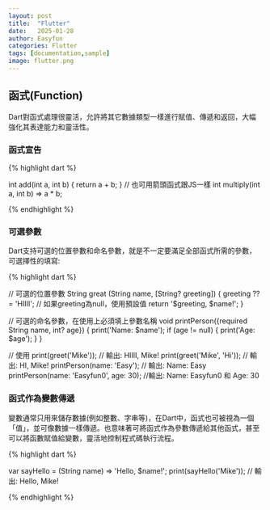 ```yaml
---
layout: post
title:  "Flutter"
date:   2025-01-28
author: Easyfun
categories: Flutter
tags: [documentation,sample]
image: flutter.png
---
```


## 函式(Function)

Dart對函式處理很靈活，允許將其它數據類型一樣進行賦值、傳遞和返回，大幅強化其表達能力和靈活性。

### 函式宣告

{% highlight dart %}

int add(int a, int b) {
  return a + b;
}
// 也可用箭頭函式跟JS一樣
int multiply(int a, int b) => a * b;

{% endhighlight %}

### 可選參數

Dart支持可選的位置參數和命名參數，就是不一定要滿足全部函式所需的參數，可選擇性的填寫:

{% highlight dart %}

// 可選的位置參數
String great (String name, [String? greeting]) {
  greeting ??= 'HIIII';   // 如果greeting為null，使用預設值
  return '$greeting, $name!';
}

// 可選的命名參數，在使用上必須填上參數名稱
void printPerson({required String name, int? age}) {
  print('Name: $name');
  if (age != null) {
    print('Age: $age');
  }
}

// 使用
print(greet('Mike'));  // 輸出: HIIII, Mike!
print(greet('Mike', 'Hi'));  // 輸出: HI, Mike!
printPerson(name: 'Easy'); // 輸出: Name: Easy
printPerson(name: 'Easyfun0', age: 30); //輸出: Name: Easyfun0 和 Age: 30

### 函式作為變數傳遞

變數通常只用來儲存數據(例如整數、字串等)，在Dart中，函式也可被視為一個「值」，並可像數據一樣傳遞。也意味著可將函式作為參數傳遞給其他函式，甚至可以將函數賦值給變數，靈活地控制程式碼執行流程。

{% highlight dart %}

var sayHello = (String name) => 'Hello, $name!';
print(sayHello('Mike')); // 輸出: Hello, Mike!

{% endhighlight %}

